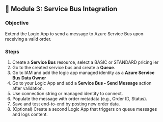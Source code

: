 ## 🧪 Module 3: Service Bus Integration

### Objective
Extend the Logic App to send a message to Azure Service Bus upon receiving a valid order.

### Steps
1. Create a **Service Bus** resource, select a BASIC or STANDARD pricing ier
1. Go to the created service bus and create a **Queue**.
1. Go to IAM and add the logic app managed identity as a **Azure Service Bus Data Owner**
2. Go to your Logic App and add a **Service Bus - Send Message** action after validation.
3. Use connection string or managed identity to connect.
4. Populate the message with order metadata (e.g., Order ID, Status).
5. Save and test end-to-end by posting new order data.
6. (Optional) Create a second Logic App that triggers on queue messages and logs content.